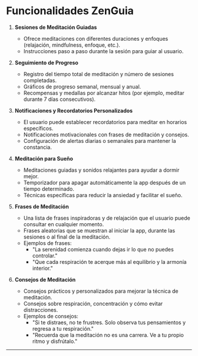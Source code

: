 # Funcionalidades ZenGuia

1. **Sesiones de Meditación Guiadas**
   - Ofrece meditaciones con diferentes duraciones y enfoques (relajación, mindfulness, enfoque, etc.).
   - Instrucciones paso a paso durante la sesión para guiar al usuario.


2. **Seguimiento de Progreso**
   - Registro del tiempo total de meditación y número de sesiones completadas.
   - Gráficos de progreso semanal, mensual y anual.
   - Recompensas y medallas por alcanzar hitos (por ejemplo, meditar durante 7 días consecutivos).

3. **Notificaciones y Recordatorios Personalizados**
   - El usuario puede establecer recordatorios para meditar en horarios específicos.
   - Notificaciones motivacionales con frases de meditación y consejos.
   - Configuración de alertas diarias o semanales para mantener la constancia.

4. **Meditación para Sueño**
   - Meditaciones guiadas y sonidos relajantes para ayudar a dormir mejor.
   - Temporizador para apagar automáticamente la app después de un tiempo determinado.
   - Técnicas específicas para reducir la ansiedad y facilitar el sueño.

5. **Frases de Meditación**
   - Una lista de frases inspiradoras y de relajación que el usuario puede consultar en cualquier momento.
   - Frases aleatorias que se muestran al iniciar la app, durante las sesiones o al final de la meditación.
   - Ejemplos de frases:
     - "La serenidad comienza cuando dejas ir lo que no puedes controlar."
     - "Que cada respiración te acerque más al equilibrio y la armonía interior."

6. **Consejos de Meditación**
   - Consejos prácticos y personalizados para mejorar la técnica de meditación.
   - Consejos sobre respiración, concentración y cómo evitar distracciones.
   - Ejemplos de consejos:
     - "Si te distraes, no te frustres. Solo observa tus pensamientos y regresa a tu respiración."
     - "Recuerda que la meditación no es una carrera. Ve a tu propio ritmo y disfrútalo."

---

